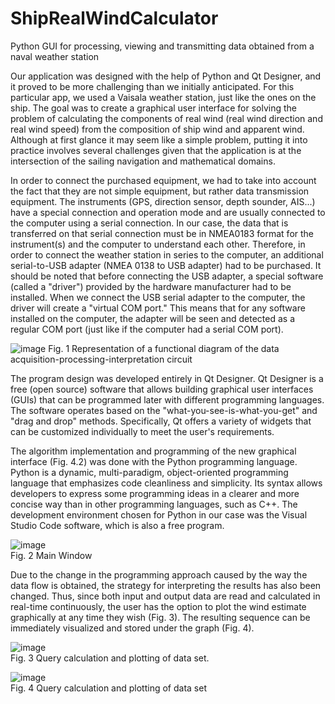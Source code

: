 # ShipRealWindCalculator
Python GUI for processing, viewing and transmitting data obtained from a naval weather station 

Our application was designed with the help of Python and Qt Designer, and it proved to be more challenging than we initially anticipated. For this particular app, we used a Vaisala weather station, just like the ones on the ship. The goal was to create a graphical user interface for solving the problem of calculating the components of real wind (real wind direction and real wind speed) from the composition of ship wind and apparent wind. Although at first glance it may seem like a simple problem, putting it into practice involves several challenges given that the application is at the intersection of the sailing navigation and mathematical domains. 

In order to connect the purchased equipment, we had to take into account the fact that they are not simple equipment, but rather data transmission equipment. The instruments (GPS, direction sensor, depth sounder, AIS...) have a special connection and operation mode and are usually connected to the computer using a serial connection. In our case, the data that is transferred on that serial connection must be in NMEA0183 format for the instrument(s) and the computer to understand each other. Therefore, in order to connect the weather station in series to the computer, an additional serial-to-USB adapter (NMEA 0138 to USB adapter) had to be purchased. It should be noted that before connecting the USB adapter, a special software (called a "driver") provided by the hardware manufacturer had to be installed. When we connect the USB serial adapter to the computer, the driver will create a "virtual COM port." This means that for any software installed on the computer, the adapter will be seen and detected as a regular COM port (just like if the computer had a serial COM port).

![image](https://github.com/elenarobe/ShipRealWindCalculator/assets/121317737/c1809532-155b-43f2-b8f0-ceab80d4a69e)
Fig. 1 Representation of a functional diagram of the data acquisition-processing-interpretation circuit

The program design was developed entirely in Qt Designer. Qt Designer is a free (open source) software that allows building graphical user interfaces (GUIs) that can be programmed later with different programming languages. The software operates based on the "what-you-see-is-what-you-get" and "drag and drop" methods. Specifically, Qt offers a variety of widgets that can be customized individually to meet the user's requirements.

The algorithm implementation and programming of the new graphical interface (Fig. 4.2) was done with the Python programming language. Python is a dynamic, multi-paradigm, object-oriented programming language that emphasizes code cleanliness and simplicity. Its syntax allows developers to express some programming ideas in a clearer and more concise way than in other programming languages, such as C++. The development environment chosen for Python in our case was the Visual Studio Code software, which is also a free program.

![image](https://github.com/elenarobe/ShipRealWindCalculator/assets/121317737/91e1ef4c-5d97-4ec1-b7fd-7e790d133134)<br/>
Fig. 2 Main Window

Due to the change in the programming approach caused by the way the data flow is obtained, the strategy for interpreting the results has also been changed. Thus, since both input and output data are read and calculated in real-time continuously, the user has the option to plot the wind estimate graphically at any time they wish (Fig. 3). The resulting sequence can be immediately visualized and stored under the graph (Fig. 4).

![image](https://github.com/elenarobe/ShipRealWindCalculator/assets/121317737/4976a1e3-83c7-4db1-b266-3898a8fb5d11)<br/>
Fig. 3 Query calculation and plotting of data set.

![image](https://github.com/elenarobe/ShipRealWindCalculator/assets/121317737/f29e4e2c-e189-47f6-9b74-d3b98a3b3eb9)<br/>
Fig. 4 Query calculation and plotting of data set

